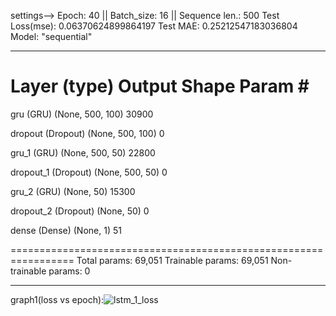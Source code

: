 
settings--> Epoch: 40 || Batch_size: 16 || Sequence len.: 500
Test Loss(mse): 0.06370624899864197
Test MAE: 0.25212547183036804
Model: "sequential"
_________________________________________________________________
 Layer (type)                Output Shape              Param #   
=================================================================
 gru (GRU)                   (None, 500, 100)          30900     
                                                                 
 dropout (Dropout)           (None, 500, 100)          0         
                                                                 
 gru_1 (GRU)                 (None, 500, 50)           22800     
                                                                 
 dropout_1 (Dropout)         (None, 500, 50)           0         
                                                                 
 gru_2 (GRU)                 (None, 50)                15300     
                                                                 
 dropout_2 (Dropout)         (None, 50)                0         
                                                                 
 dense (Dense)               (None, 1)                 51        
                                                                 
=================================================================
Total params: 69,051
Trainable params: 69,051
Non-trainable params: 0
_________________________________________________________________

graph1(loss vs epoch):![lstm_1_loss](https://github.com/user-attachments/assets/cc6cca49-b88f-4b91-99ea-de79d01e7635)
